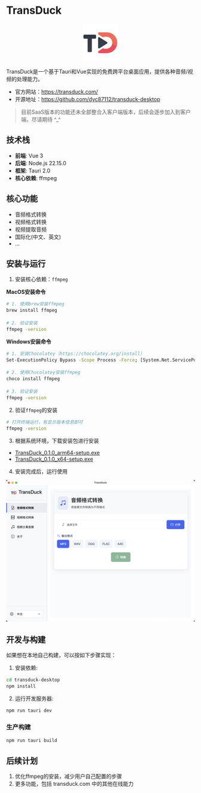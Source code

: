 # TransDuck

<div align=center>
    <img src="https://github.com/dyc87112/transduck-desktop/blob/main/transduck-desktop/src/assets/transduck-logo.png" width="100" height="100">
</div>

TransDuck是一个基于Tauri和Vue实现的免费跨平台桌面应用，提供各种音频/视频的处理能力。

- 官方网站：https://transduck.com/
- 开源地址：https://github.com/dyc87112/transduck-desktop

> 目前SaaS版本的功能还未全部整合入客户端版本，后续会逐步加入到客户端，尽请期待 ^_^

## 技术栈

- **前端**: Vue 3
- **后端**: Node.js 22.15.0
- **框架**: Tauri 2.0
- **核心依赖**: ffmpeg 

## 核心功能

- 音频格式转换
- 视频格式转换
- 视频提取音频
- 国际化(中文、英文)
- ...

## 安装与运行

1. 安装核心依赖：`ffmpeg`

**MacOS安装命令**

```bash
# 1. 使用brew安装ffmpeg
brew install ffmpeg

# 2. 验证安装
ffmpeg -version
```

**Windows安装命令**

```bash
# 1. 安装Chocolatey（https://chocolatey.org/install）
Set-ExecutionPolicy Bypass -Scope Process -Force; [System.Net.ServicePointManager]::SecurityProtocol = [System.Net.ServicePointManager]::SecurityProtocol -bor 3072; iex ((New-Object System.Net.WebClient).DownloadString('https://community.chocolatey.org/install.ps1'))

# 2. 使用Chocolatey安装ffmpeg
choco install ffmpeg

# 3. 验证安装
ffmpeg -version
```

2. 验证`ffmpeg`的安装

```bash
# 打开终端运行，有显示版本信息即可
ffmpeg -version
```

3. 根据系统环境，下载安装包进行安装

- [TransDuck_0.1.0_arm64-setup.exe](https://a2.transduck.com/desktop/TransDuck_0.1.0_arm64-setup.exe)
- [TransDuck_0.1.0_x64-setup.exe](https://a2.transduck.com/desktop/TransDuck_0.1.0_x64-setup.exe)

4. 安装完成后，运行使用

![](assets/0.1.0.png)

## 开发与构建

如果想在本地自己构建，可以按如下步骤实现：

1. 安装依赖:

```bash
cd transduck-desktop
npm install
```

2. 运行开发服务器:

```bash
npm run tauri dev
```

### 生产构建

```bash
npm run tauri build
```

## 后续计划

1. 优化ffmpeg的安装，减少用户自己配置的步骤
2. 更多功能，包括 transduck.com 中的其他在线能力